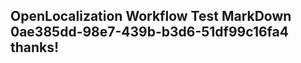 <properties
ms.topic="hero-topic"
ms.test1="hero-topic"
ms.test2="test"/>

## OpenLocalization Workflow Test MarkDown 0ae385dd-98e7-439b-b3d6-51df99c16fa4 thanks!
